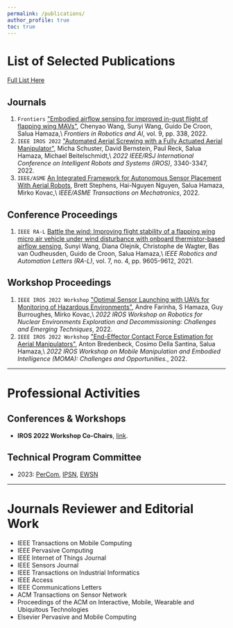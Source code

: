 ```yaml
---
permalink: /publications/
author_profile: true
toc: true
---
```


# List of Selected Publications
[Full List Here](https://scholar.google.com/citations?hl=en&user=O7snlrcAAAAJ)

## Journals
1.  `Frontiers` ["Embodied airflow sensing for improved in-gust flight of flapping wing MAVs"](https://www.frontiersin.org/articles/10.3389/frobt.2022.1060933/full),
    Chenyao Wang, Sunyi Wang, Guido De Croon, Salua Hamaza,\\
    *Frontiers in Robotics and AI*, vol. 9, pp. 338, 2022.
2.  `IEEE IROS 2022` ["Automated Aerial Screwing with a Fully Actuated Aerial Manipulator"](https://ieeexplore.ieee.org/abstract/document/9981979/),
    Micha Schuster, David Bernstein, Paul Reck, Salua Hamaza, Michael Beitelschmidt,\\
    *2022 IEEE/RSJ International Conference on Intelligent Robots and Systems (IROS)*, 3340-3347, 2022.
3. `IEEE/ASME` [An Integrated Framework for Autonomous Sensor Placement With Aerial Robots](https://ieeexplore.ieee.org/abstract/document/9913068),
    Brett Stephens, Hai-Nguyen Nguyen, Salua Hamaza, Mirko Kovac,\\
    *IEEE/ASME Transactions on Mechatronics*, 2022.

## Conference Proceedings
1. `IEEE RA-L` [Battle the wind: Improving flight stability of a flapping wing micro air vehicle under wind disturbance with onboard thermistor-based airflow sensing](https://ieeexplore.ieee.org/abstract/document/9829282), 
   Sunyi Wang, Diana Olejnik, Christophe de Wagter, Bas van Oudheusden, Guido de Croon, Salua Hamaza,\\
    *IEEE Robotics and Automation Letters (RA-L)*,  vol. 7, no. 4, pp. 9605-9612, 2021.
## Workshop Proceedings
1. `IEEE IROS 2022 Workshop` ["Optimal Sensor Launching with UAVs for Monitoring of Hazardous Environments"](https://pure.tudelft.nl/ws/files/137918038/Nuclear_Workshop_IROS2022.pdf), 
    Andre Farinha, S Hamaza, Guy Burroughes, Mirko Kovac,\\
    *2022 IROS Workshop on Robotics for Nuclear Environments Exploration and Decommissioning: Challenges and Emerging Techniques*, 2022.
2. `IEEE IROS 2022 Workshop` ["End-Effector Contact Force Estimation for Aerial Manipulators"](https://repository.tudelft.nl/islandora/object/uuid:fe529348-c7f6-4613-9fd7-9589f9e09ec9),
   Anton Bredenbeck, Cosimo Della Santina, Salua Hamaza,\\
    *2022 IROS Workshop on Mobile Manipulation and Embodied Intelligence (MOMA): Challenges and Opportunities.*, 2022.
___

# Professional Activities

## Conferences & Workshops
-   **IROS 2022 Workshop Co-Chairs**, [link](https://smart-wear.vercel.app/).

## Technical Program Committee
-   2023: [PerCom](https://www.percom.org/), [IPSN](https://ipsn.acm.org/2023/), [EWSN](https://events.dimes.unical.it/ewsn2023/)

___
# Journals Reviewer and Editorial Work
-   IEEE Transactions on Mobile Computing
-   IEEE Pervasive Computing
-   IEEE Internet of Things Journal
-   IEEE Sensors Journal
-   IEEE Transactions on Industrial Informatics
-   IEEE Access
-   IEEE Communications Letters
-   ACM Transactions on Sensor Network
-   Proceedings of the ACM on Interactive, Mobile, Wearable and Ubiquitous Technologies
-   Elsevier Pervasive and Mobile Computing